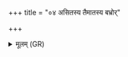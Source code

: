 +++
title = "०४ असितस्य तैमातस्य बभ्रोर्"

+++
<details><summary>मूलम् (GR)</summary>

असितस्य तैमातस्य  
बभ्रोर् अपोदकस्य च ।  
सात्रासाहस्य मन्योर् ज्याम्  
उग्रस्येव धन्वनो  
वि मुञ्चामि रथाꣳ इव ॥
</details>